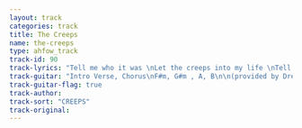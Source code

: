 ```yaml
---
layout: track
categories: track
title: The Creeps
name: the-creeps
type: ahfow_track
track-id: 90
track-lyrics: "Tell me who it was \nLet the creeps into my life \nTell me who it was \nLet the creeps into the house \nWell I guess that it was me \nWho handed out the key \nI gots to be more careful \nNext time \nSome very clever people \nHave got it figured out \nLet me say now \nYou are in grave danger \nI'll open all the drawers \nAnd look behind the socks \nSo where are you \nThis time \n\nDoes anybody see it?\nDoes anybody care?\nA hideous trick \nHas been played on all of us \nA saddle of deception \nA sauce of nasty lies \nGreetings from the chateau \nFor the very last time"
track-guitar: "Intro Verse, Chorus\nF#m, G#m , A, B\n\n(provided by Drew)"
track-guitar-flag: true
track-author: 
track-sort: "CREEPS"
track-original: 
---
```

